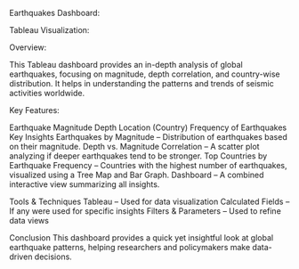 Earthquakes Dashboard:

Tableau Visualization:

Overview:

This Tableau dashboard provides an in-depth analysis of global earthquakes, focusing on magnitude, depth correlation, and country-wise distribution. It helps in understanding the patterns and trends of seismic activities worldwide.

Key Features:

Earthquake Magnitude
Depth
Location (Country)
Frequency of Earthquakes
Key Insights
Earthquakes by Magnitude – Distribution of earthquakes based on their magnitude.
Depth vs. Magnitude Correlation – A scatter plot analyzing if deeper earthquakes tend to be stronger.
Top Countries by Earthquake Frequency – Countries with the highest number of earthquakes, visualized using a Tree Map and Bar Graph.
Dashboard – A combined interactive view summarizing all insights.

Tools & Techniques
Tableau – Used for data visualization
Calculated Fields – If any were used for specific insights
Filters & Parameters – Used to refine data views

Conclusion
This dashboard provides a quick yet insightful look at global earthquake patterns, helping researchers and policymakers make data-driven decisions.
